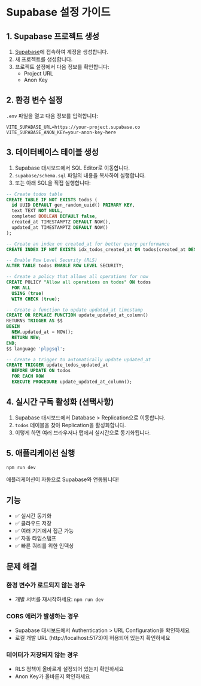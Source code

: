 # Supabase 설정 가이드

## 1. Supabase 프로젝트 생성

1. [Supabase](https://supabase.com)에 접속하여 계정을 생성합니다.
2. 새 프로젝트를 생성합니다.
3. 프로젝트 설정에서 다음 정보를 확인합니다:
   - Project URL
   - Anon Key

## 2. 환경 변수 설정

`.env` 파일을 열고 다음 정보를 입력합니다:

```env
VITE_SUPABASE_URL=https://your-project.supabase.co
VITE_SUPABASE_ANON_KEY=your-anon-key-here
```

## 3. 데이터베이스 테이블 생성

1. Supabase 대시보드에서 SQL Editor로 이동합니다.
2. `supabase/schema.sql` 파일의 내용을 복사하여 실행합니다.
3. 또는 아래 SQL을 직접 실행합니다:

```sql
-- Create todos table
CREATE TABLE IF NOT EXISTS todos (
  id UUID DEFAULT gen_random_uuid() PRIMARY KEY,
  text TEXT NOT NULL,
  completed BOOLEAN DEFAULT false,
  created_at TIMESTAMPTZ DEFAULT NOW(),
  updated_at TIMESTAMPTZ DEFAULT NOW()
);

-- Create an index on created_at for better query performance
CREATE INDEX IF NOT EXISTS idx_todos_created_at ON todos(created_at DESC);

-- Enable Row Level Security (RLS)
ALTER TABLE todos ENABLE ROW LEVEL SECURITY;

-- Create a policy that allows all operations for now
CREATE POLICY "Allow all operations on todos" ON todos
  FOR ALL
  USING (true)
  WITH CHECK (true);

-- Create a function to update updated_at timestamp
CREATE OR REPLACE FUNCTION update_updated_at_column()
RETURNS TRIGGER AS $$
BEGIN
  NEW.updated_at = NOW();
  RETURN NEW;
END;
$$ language 'plpgsql';

-- Create a trigger to automatically update updated_at
CREATE TRIGGER update_todos_updated_at 
  BEFORE UPDATE ON todos 
  FOR EACH ROW 
  EXECUTE PROCEDURE update_updated_at_column();
```

## 4. 실시간 구독 활성화 (선택사항)

1. Supabase 대시보드에서 Database > Replication으로 이동합니다.
2. `todos` 테이블을 찾아 Replication을 활성화합니다.
3. 이렇게 하면 여러 브라우저나 탭에서 실시간으로 동기화됩니다.

## 5. 애플리케이션 실행

```bash
npm run dev
```

애플리케이션이 자동으로 Supabase와 연동됩니다!

## 기능

- ✅ 실시간 동기화
- ✅ 클라우드 저장
- ✅ 여러 기기에서 접근 가능
- ✅ 자동 타임스탬프
- ✅ 빠른 쿼리를 위한 인덱싱

## 문제 해결

### 환경 변수가 로드되지 않는 경우
- 개발 서버를 재시작하세요: `npm run dev`

### CORS 에러가 발생하는 경우
- Supabase 대시보드에서 Authentication > URL Configuration을 확인하세요
- 로컬 개발 URL (http://localhost:5173)이 허용되어 있는지 확인하세요

### 데이터가 저장되지 않는 경우
- RLS 정책이 올바르게 설정되어 있는지 확인하세요
- Anon Key가 올바른지 확인하세요